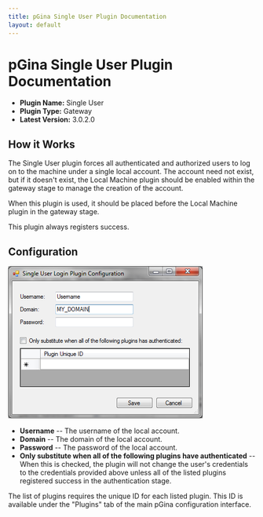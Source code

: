 ```yaml
---
title: pGina Single User Plugin Documentation
layout: default
---
```


pGina Single User Plugin Documentation
===================

* **Plugin Name:** Single User
* **Plugin Type:** Gateway
* **Latest Version:** 3.0.2.0

How it Works
--------------------

The Single User plugin forces all authenticated and authorized users to log on to the machine
under a single local account.  The account need not exist, but if it doesn't exist,
the Local Machine plugin should be enabled within the gateway stage to manage the creation
of the account.

When this plugin is used, it should be placed before the Local Machine plugin in the gateway
stage.

This plugin always registers success.

Configuration
----------------------

![Single User Plugin Configuration](images/single_user_config.png)

* **Username** -- The username of the local account.
* **Domain** -- The domain of the local account.
* **Password** -- The password of the local account.
* **Only substitute when all of the following plugins have authenticated** -- When this is checked,
the plugin will not change the user's credentials to the credentials provided above unless
all of the listed plugins registered success in the authentication stage.

The list of plugins requires the unique ID for each listed plugin.  This ID is available 
under the "Plugins" tab of the main pGina configuration interface.

